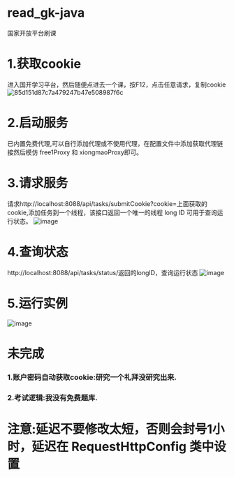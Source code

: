 # read_gk-java
国家开放平台刷课

# 1.获取cookie
进入国开学习平台，然后随便点进去一个课，按F12，点击任意请求，复制cookie
![85d151d87c7a479247b47e508987f6c](https://github.com/user-attachments/assets/6000293f-53bf-4466-8794-32623d20ec88)
# 2.启动服务
已内置免费代理,可以自行添加代理或不使用代理，在配置文件中添加获取代理链接然后模仿 free1Proxy 和 xiongmaoProxy即可。
# 3.请求服务
请求http://localhost:8088/api/tasks/submitCookie?cookie=上面获取的cookie,添加任务到一个线程，该接口返回一个唯一的线程 long ID 可用于查询运行状态。
![image](https://github.com/user-attachments/assets/ba9167b9-b829-40d9-9ae3-82d8fe8b7771)
# 4.查询状态
http://localhost:8088/api/tasks/status/返回的longID，查询运行状态
![image](https://github.com/user-attachments/assets/9eaef8df-eeb4-4f8a-8c25-982532da38e2)
# 5.运行实例
![image](https://github.com/user-attachments/assets/733afbc7-e52c-46f6-a237-9e756e31293e)

# 未完成
### 1.账户密码自动获取cookie:研究一个礼拜没研究出来.
### 2.考试逻辑:我没有免费题库.

# 注意:延迟不要修改太短，否则会封号1小时，延迟在 RequestHttpConfig 类中设置
